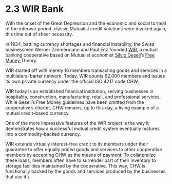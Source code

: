 # 2.3 WIR Bank

With the onset of the Great Depression and the economic and social turmoil of the interwar period, classic Mutualist credit solutions were invoked again, this time out of sheer necessity.

In 1934, battling currency shortages and financial instability, the Swiss businessmen Werner Zimmermann and Paul Enz founded [WIR](https://www.wir.ch), a mutual banking cooperative based on Mutualist economist [Silvio Gesell](https://en.wikipedia.org/wiki/Silvio\_Gesell)’s [Free Money ](https://en.wikipedia.org/wiki/Freigeld)Theory.

WIR started off with merely 16 members transacting goods and services in a multilateral barter network. Today, WIR counts 62,000 members and issues its own private currency under the official ISO 4217 code CHW.

WIR today is an established financial institution, serving businesses in hospitality, construction, manufacturing, retail, and professional services. While Gesell’s Free Money guidelines have been omitted from the cooperative’s charter, CHW remains, up to this day, a living example of a mutual credit–based currency.

One of the more impressive features of the WIR project is the way it demonstrates how a successful mutual credit system eventually matures into a commodity-backed currency.

WIR extends virtually interest-free credit to its members under their guarantee to offer equally priced goods and services to other cooperative members by accepting CHW as the means of payment. To collateralize these loans, members often have to surrender part of their inventory to storage facilities maintained by the cooperative. This way, CHW is functionally backed by the goods and services produced by the businesses that use it.\
